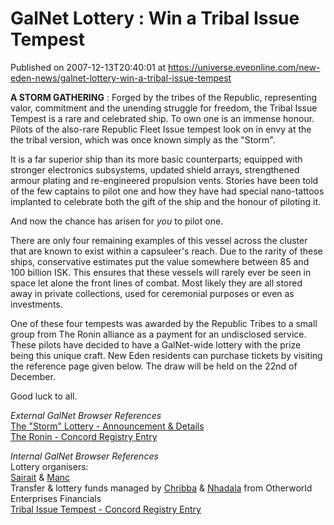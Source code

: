 # GalNet Lottery : Win a Tribal Issue Tempest
Published on 2007-12-13T20:40:01 at https://universe.eveonline.com/new-eden-news/galnet-lottery-win-a-tribal-issue-tempest

**A STORM GATHERING** : Forged by the tribes of the Republic, representing valor, commitment and the unending struggle for freedom, the Tribal Issue Tempest is a rare and celebrated ship. To own one is an immense honour. Pilots of the also-rare Republic Fleet Issue tempest look on in envy at the the tribal version, which was once known simply as the "Storm".

It is a far superior ship than its more basic counterparts; equipped with stronger electronics subsystems, updated shield arrays, strengthened armour plating and re-engineered propulsion vents. Stories have been told of the few captains to pilot one and how they have had special nano-tattoos implanted to celebrate both the gift of the ship and the honour of piloting it. 

And now the chance has arisen for _you_ to pilot one. 

There are only four remaining examples of this vessel across the cluster that are known to exist within a capsuleer's reach. Due to the rarity of these ships, conservative estimates put the value somewhere between 85 and 100 billion ISK. This ensures that these vessels will rarely ever be seen in space let alone the front lines of combat. Most likely they are all stored away in private collections, used for ceremonial purposes or even as investments. 

One of these four tempests was awarded by the Republic Tribes to a small group from The Ronin alliance as a payment for an undisclosed service. These pilots have decided to have a GalNet-wide lottery with the prize being this unique craft. New Eden residents can purchase tickets by visiting the reference page given below. The draw will be held on the 22nd of December. 

Good luck to all. 

_External GalNet Browser References_   
[The "Storm" Lottery - Announcement & Details](http://myeve.eve-online.com/ingameboard.asp?a=topic&threadID=661763)   
[The Ronin - Concord Registry Entry](http://www.eve-online.com/alliances/a_409364568.asp)

_Internal GalNet Browser References_   
Lottery organisers:   
[Sairait](showinfo:1373//1996713793) & [Manc](showinfo:1375//829882877)   
Transfer  & lottery funds managed by [Chribba](showinfo:1379//196379789) & [Nhadala](showinfo:1385//255159156) from Otherworld Enterprises Financials   
[Tribal Issue Tempest - Concord Registry Entry](showinfo:26842)
